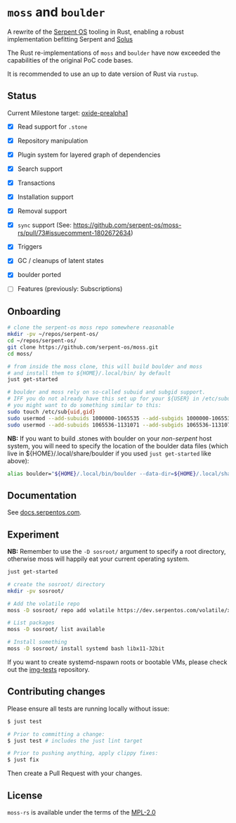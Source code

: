 # `moss` and `boulder`

A rewrite of the [Serpent OS](https://serpentos.com) tooling in Rust, enabling a robust implementation befitting Serpent and [Solus](https://getsol.us)

The Rust re-implementations of `moss` and `boulder` have now exceeded the capabilities of the original PoC code bases.

It is recommended to use an up to date version of Rust via `rustup`.


## Status

Current Milestone target: [oxide-prealpha1](https://github.com/serpent-os/moss/milestone/1)

 - [x] Read support for `.stone`
 - [x] Repository manipulation
 - [x] Plugin system for layered graph of dependencies
 - [x] Search support
 - [x] Transactions
 - [x] Installation support
 - [x] Removal support
 - [x] `sync` support (See: https://github.com/serpent-os/moss-rs/pull/73#issuecomment-1802672634)
 - [x] Triggers
 - [x] GC / cleanups of latent states
 - [x] boulder ported
 - [ ] Features (previously: Subscriptions)


## Onboarding

```bash
# clone the serpent-os moss repo somewhere reasonable
mkdir -pv ~/repos/serpent-os/
cd ~/repos/serpent-os/
git clone https://github.com/serpent-os/moss.git
cd moss/

# from inside the moss clone, this will build boulder and moss
# and install them to ${HOME}/.local/bin/ by default
just get-started

# boulder and moss rely on so-called subuid and subgid support.
# IFF you do not already have this set up for your ${USER} in /etc/subuid and /etc/subuid
# you might want to do something similar to this:
sudo touch /etc/sub{uid,gid}
sudo usermod --add-subuids 1000000-1065535 --add-subgids 1000000-1065535 root
sudo usermod --add-subuids 1065536-1131071 --add-subgids 1065536-1131071 ${USER}
```

**NB:** If you want to build .stones with boulder on your _non-serpent_ host system, you will need to specify the
location of the boulder data files (which live in ${HOME}/.local/share/boulder if you used `just get-started` like above):

```bash
alias boulder="${HOME}/.local/bin/boulder --data-dir=${HOME}/.local/share/boulder/ --config-dir=${HOME}/.config/boulder/ --moss-root=${HOME}/.cache/boulder/"
```


## Documentation

See [docs.serpentos.com](https://docs.serpentos.com/).


## Experiment

**NB:** Remember to use the `-D sosroot/` argument to specify a root directory, otherwise moss will happily
eat your current operating system.


```bash
just get-started

# create the sosroot/ directory
mkdir -pv sosroot/

# Add the volatile repo
moss -D sosroot/ repo add volatile https://dev.serpentos.com/volatile/x86_64/stone.index

# List packages
moss -D sosroot/ list available

# Install something
moss -D sosroot/ install systemd bash libx11-32bit
```

If you want to create systemd-nspawn roots or bootable VMs, please check out the [img-tests](https://github.com/serpent-os/img-tests) repository.


## Contributing changes

Please ensure all tests are running locally without issue:

```bash
$ just test

# Prior to committing a change:
$ just test # includes the just lint target

# Prior to pushing anything, apply clippy fixes:
$ just fix
```

Then create a Pull Request with your changes.

## License

`moss-rs` is available under the terms of the [MPL-2.0](https://spdx.org/licenses/MPL-2.0.html)
